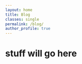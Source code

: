```yaml
---
layout: home
title: Blog
classes: single
permalink: /blog/
author_profile: true
---
```

# stuff will go here
